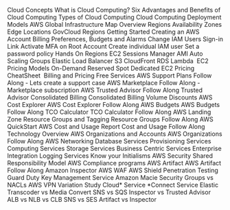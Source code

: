 Cloud Concepts
What is Cloud Computing?
Six Advantages and Benefits of Cloud Computing
Types of Cloud Computing
Cloud Computing Deployment Models
AWS Global Infrastructure
Map Overview
Regions
Availability Zones
Edge Locations
GovCloud Regions
Getting Started
Creating an AWS Account
Billing Preferences, Budgets and Alarms
Change IAM Users Sign-in Link
Activate MFA on Root Account
Create individual IAM user
Set a password policy
Hands On
Regions
EC2
Sessions Manager
AMI
Auto Scaling Groups
Elastic Load Balancer
S3
CloudFront
RDS
Lambda
️ EC2 Pricing Models
On-Demand
Reserved
Spot
Dedicated
EC2 Pricing CheatSheet
️ Billing and Pricing
Free Services
AWS Support Plans
Follow Along - Lets create a support case
AWS Marketplace
Follow Along - Marketplace subscription
AWS Trusted Advisor
Follow Along Trusted Advisor
Consolidated Billing
Consolidated Billing Volume Discounts
AWS Cost Explorer
AWS Cost Explorer Follow Along
AWS Budgets
AWS Budgets Follow Along
TCO Calculator
TCO Calculator Follow Along
AWS Landing Zone
Resource Groups and Tagging
Resource Groups Follow Along
AWS QuickStart
AWS Cost and Usage Report
Cost and Usage Follow Along
Technology Overview
AWS Organizations and Accounts
AWS Organizations Follow Along
AWS Networking
Database Services
Provisioning Services
Computing Services
Storage Services
Business Centric Services
Enterprise Integration
Logging Services
Know your Initialisms
AWS Security
Shared Responsibility Model
AWS Compliance programs
AWS Artifact
AWS Artifact Follow Along
Amazon Inspector
AWS WAF
AWS Shield
Penetration Testing
Guard Duty
Key Management Service
Amazon Macie
Security Groups vs NACLs
AWS VPN
Variation Study
Cloud* Service
*Connect Service
Elastic Transcoder vs Media Convert
SNS vs SQS
Inspector vs Trusted Advisor
ALB vs NLB vs CLB
SNS vs SES
Artifact vs Inspector